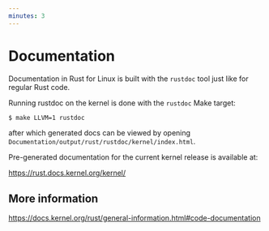 ```yaml
---
minutes: 3
---
```


# Documentation

Documentation in Rust for Linux is built with the `rustdoc` tool just like for
regular Rust code.

Running rustdoc on the kernel is done with the `rustdoc` Make target:

```sh
$ make LLVM=1 rustdoc
```

after which generated docs can be viewed by opening
`Documentation/output/rust/rustdoc/kernel/index.html`.

Pre-generated documentation for the current kernel release is available at:

<https://rust.docs.kernel.org/kernel/>

## More information

<https://docs.kernel.org/rust/general-information.html#code-documentation>
